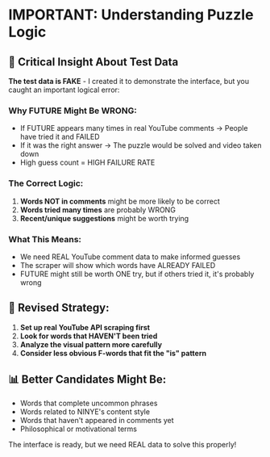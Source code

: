 # IMPORTANT: Understanding Puzzle Logic

## 🚨 Critical Insight About Test Data

**The test data is FAKE** - I created it to demonstrate the interface, but you caught an important logical error:

### Why FUTURE Might Be WRONG:
- If FUTURE appears many times in real YouTube comments → People have tried it and FAILED
- If it was the right answer → The puzzle would be solved and video taken down
- High guess count = HIGH FAILURE RATE

### The Correct Logic:
1. **Words NOT in comments** might be more likely to be correct
2. **Words tried many times** are probably WRONG
3. **Recent/unique suggestions** might be worth trying

### What This Means:
- We need REAL YouTube comment data to make informed guesses
- The scraper will show which words have ALREADY FAILED
- FUTURE might still be worth ONE try, but if others tried it, it's probably wrong

## 🎯 Revised Strategy:

1. **Set up real YouTube API scraping first**
2. **Look for words that HAVEN'T been tried**
3. **Analyze the visual pattern more carefully**
4. **Consider less obvious F-words that fit the "is" pattern**

## 📊 Better Candidates Might Be:
- Words that complete uncommon phrases
- Words related to NINYE's content style
- Words that haven't appeared in comments yet
- Philosophical or motivational terms

The interface is ready, but we need REAL data to solve this properly!
